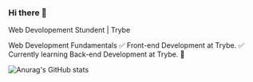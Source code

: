 ### Hi there 👋
Web Devolopement Stundent | Trybe

Web Development Fundamentals ✅
Front-end Development at Trybe. ✅
Currently learning Back-end Development at Trybe. :open_book:

<!--
**Anderson-Zobel/Anderson-Zobel** is a ✨ _special_ ✨ repository because its `README.md` (this file) appears on your GitHub profile.

Here are some ideas to get you started:

- 🔭 I’m currently working on ...
- 🌱 I’m currently learning ...
- 👯 I’m looking to collaborate on ...
- 🤔 I’m looking for help with ...
- 💬 Ask me about ...
- 📫 How to reach me: ...
- 😄 Pronouns: ...
- ⚡ Fun fact: ...
-->
![Anurag's GitHub stats](https://github-readme-stats.vercel.app/api?username=Anderson-Zobel&show_icons=true&count_private=true&theme=radical)
